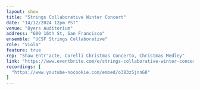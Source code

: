 ```yaml
---
layout: show
title: "Strings Collaborative Winter Concert"
date: "14/12/2024 12pm PST"
venue: "Byers Auditorium"
address: "600 16th St, San Francisco"
ensemble: "UCSF Strings Collaborative"
role: "Viola"
feature: true
rep: "Shaw Entr'acte, Corelli Christmas Concerto, Christmas Medley"
link: "https://www.eventbrite.com/e/strings-collaborative-winter-concert-tickets-1088387689879?aff=oddtdtcreator"
recordings: [
  "https://www.youtube-nocookie.com/embed/o383z5jnnG8"
]
---
```


